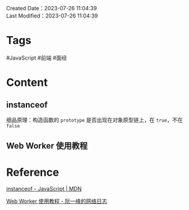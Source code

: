 Created Date：2023-07-26 11:04:39  
Last Modified：2023-07-26 11:04:39

# Tags

#JavaScript #前端 #面经

# Content

## instanceof

细品原理：构造函数的 `prototype` 是否出现在对象原型链上，在 `true`，不在 `false`

## Web Worker 使用教程

# Reference

[instanceof - JavaScript | MDN](https://developer.mozilla.org/en-US/docs/Web/JavaScript/Reference/Operators/instanceof)

[Web Worker 使用教程 - 阮一峰的网络日志](https://www.ruanyifeng.com/blog/2018/07/web-worker.html)

